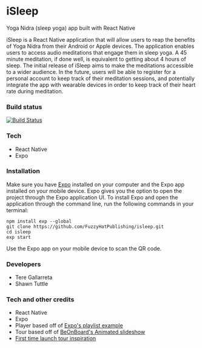 # iSleep
Yoga Nidra (sleep yoga) app built with React Native

iSleep is a React Native application that will allow users to reap the benefits of Yoga Nidra from their Android or Apple devices. The application enables users to access audio meditations that engage them in sleep yoga. A 45 minute meditation, if done well, is equivalent to getting about 4 hours of sleep. The initial release of iSleep aims to make the meditations accessible to a wider audience. In the future, users will be able to register for a personal account to keep track of their meditation sessions, and potentially integrate the app with wearable devices in order to keep track of their heart rate during meditation. 

### Build status
[![Build Status](https://travis-ci.org/FuzzyHatPublishing/isleep.svg?branch=development)](https://travis-ci.org/FuzzyHatPublishing/isleep)

### Tech
* React Native
* Expo

### Installation
Make sure you have [Expo](https://expo.io/) installed on your computer and the Expo app installed on your mobile device. Expo gives you the option to open the project through the Expo application UI. To install Expo and open the application through the command line, run the following commands in your terminal:

```
npm install exp --global
git clone https://github.com/FuzzyHatPublishing/isleep.git
cd isleep
exp start
```
Use the Expo app on your mobile device to scan the QR code. 

### Developers
* Tere Gallarreta
* Shawn Tuttle

### Tech and other credits
* React Native
* Expo
* Player based off of [Expo's playlist example](https://github.com/expo/playlist-example)
* Tour based off of [BeOnBoard's Animated slideshow](https://snack.expo.io/rJ5XGxDcW)
* [First time launch tour inspiration](https://stackoverflow.com/questions/40715266/how-to-detect-first-launch-in-react-native/40729761#40729761)
